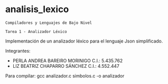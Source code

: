 # analisis_lexico
	Compiladores y Lenguajes de Bajo Nivel

	Tarea 1 - Analizador Léxico
  
Implementación de un analizador léxico para el lenguaje Json simplificado.

Integrantes:
 * PERLA ANDREA BAREIRO MORINIGO     C.I.: 5.435.762
 * LIZ BEATRIZ CHAPARRO SÁNCHEZ	     C.I.: 4.552.447
 
 Para compilar: gcc analizador.c simbolos.c -o analizador


